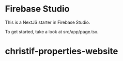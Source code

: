 # Firebase Studio

This is a NextJS starter in Firebase Studio.

To get started, take a look at src/app/page.tsx.
# christif-properties-website
